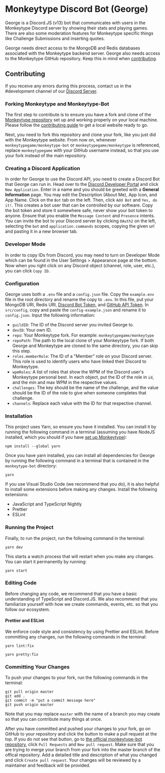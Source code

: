 # Monkeytype Discord Bot (George)

George is a Discord.JS (v13) bot that communicates with users in the Monkeytype Discord server by showing their stats and playing games. There are also some moderation features for Monkeytype specific things like Challenge Submissions and inserting quotes.

George needs direct access to the MongoDB and Redis databases associated with the Monkeytype backend server. George also needs access to the Monkeytype GitHub repository. Keep this in mind when [contributing](#contributing).

## Contributing

If you receive any errors during this process, contact us in the #development channel of our [Discord Server](https://discord.com/invite/monkeytype).

### Forking Monkeytype and Monkeytype-Bot

The first step to contribute is to ensure you have a fork and clone of the [Monkeytype repository](https://github.com/monkeytypegame/monkeytype) set up and working properly on your local machine. Please follow the [contributing guide](https://github.com/monkeytypegame/monkeytype/blob/master/CONTRIBUTING.md) to get a local website ready to go.

Next, you need to fork this repository and clone your fork, like you just did with the Monkeytype website. From now on, whenever `monkeytypegame/monkeytype-bot` or `monkeytypegame/monkeytype` is referenced, replace `monkeytypegame` with your GitHub username instead, so that you use your fork instead of the main repository.

### Creating a Discord Application

In order for George to use the Discord API, you need to create a Discord Bot that George can run in. Head over to the [Discord Developer Portal](https://discord.com/developers/applications/) and click `New Application`. Enter in a name and you should be greeted with a **General Information** page. You may edit the Description (About Me), App Icon, and App Name. Click on the `Bot` tab on the left. Then, click `Add Bot` and `Yes, do it!`. This creates a bot user that can be controlled by our software. Copy the bot token and store it somewhere safe, never show your bot token to anyone. Ensure that you enable the `Message Content` and `Presence` intents. You can invite the bot to your Discord server by clicking `OAuth2` on the left, selecting the `bot` and `application.commands` scopes, copying the given url and pasting it in a new browser tab.

### Developer Mode

In order to copy IDs from Discord, you may need to turn on Developer Mode which can be found in the User Settings > Appearance page at the bottom. Now when you right click on any Discord object (channel, role, user, etc.), you can click `Copy ID`.

### Configuration

George uses both a `.env` file and a `config.json` file. Copy the `example.env` file in the root directory and rename the copy to `.env`. In this file, put your MongoDB URI, Redis URI, [Discord Bot Token](#creating-a-discord-application), and [GitHub API Token](https://docs.github.com/en/enterprise-server@3.4/authentication/keeping-your-account-and-data-secure/creating-a-personal-access-token). In `src/config`, copy and paste the `config-example.json` and rename it to `config.json`.
Input the following information:

- `guildID`: The ID of the Discord server you invited George to.
- `devID`: Your own ID.
- `repo`: Your Monkeytype fork. For example: `monkeytypegame/monkeytype`
- `repoPath`: The path to the local clone of your Monkeytype fork. If both George and Monkeytype are cloned to the same directory, you can skip this step.
- `roles.memberRole`: The ID of a "Member" role on your Discord server. This role is used to identify users who have linked their Discord to Monkeytype.
- `wpmRoles`: A list of roles that show the WPM of the Discord user's Monkeytype personal best. In each object, put the ID of the role in `id`, and the min and max WPM in the respective values.
- `challenges`: The key should be the name of the challenge, and the value should be the ID of the role to give when someone completes that challenge.
- `channels`: Replace each value with the ID for that respective channel.

### Installation

This project uses Yarn, so ensure you have it installed. You can install it by running the following command in a terminal (assuming you have NodeJS installed, which you should if you have [set up Monkeytype](#forking-monkeytype-and-monkeytype-bot)):

```
npm install --global yarn
```

Once you have yarn installed, you can install all dependencies for George by running the following command in a terminal that is contained in the `monkeytype-bot` directory:

```
yarn
```

If you use Visual Studio Code (we recommend that you do), it is also helpful to install some extensions before making any changes. Install the following extensions:

- JavaScript and TypeScript Nightly
- Prettier
- ESLint

### Running the Project

Finally, to run the project, run the following command in the terminal:

```
yarn dev
```

This starts a watch process that will restart when you make any changes. You can start it permanently by running:

```
yarn start
```

### Editing Code

Before changing any code, we recommend that you have a basic understanding of TypeScript and Discord.JS. We also recommend that you familiarize yourself with how we create commands, events, etc. so that you follow our ecosystem.

#### Prettier and ESLint

We enforce code style and consistency by using Prettier and ESLint. Before committing any changes, run the following commands in the terminal:

```
yarn lint:fix
```

```
yarn pretty:fix
```

### Committing Your Changes

To push your changes to your fork, run the following commands in the terminal:

```
git pull origin master
git add .
git commit -m "put a commit message here"
git push origin master
```

Note that you may replace `master` with the name of a branch you may create so that you can contribute many things at once.

After you have committed and pushed your changes to your fork, go on GitHub to your repository and click the button to make a pull request at the top. If you do not see that button, go to [the official monkeytype-bot repository](https://github.com/monkeytypegame/monkeytype-bot), click `Pull Requests` and `New pull request`. Make sure that you are trying to merge your branch from your fork into the master branch of the offical repository. Add a detailed title and description of what you changed and click `Create pull request`. Your changes will be reviewed by a maintainer and feedback will be provided.
